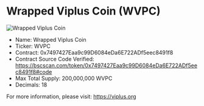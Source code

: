 # Wrapped Viplus Coin (WVPC)

![Wrapped Viplus Coin](https://bscscan.com/token/images/wviplus_32.png)


- Name: Wrapped Viplus Coin
- Ticker: WVPC
- Contract: 0x7497427Eaa9c99D6084eDa6E722ADf5eec8491f8
- Contract Source Code Verified: https://bscscan.com/token/0x7497427Eaa9c99D6084eDa6E722ADf5eec8491f8#code
- Max Total Supply: 200,000,000 WVPC
- Decimals: 18


For more information, please visit: https://viplus.org
